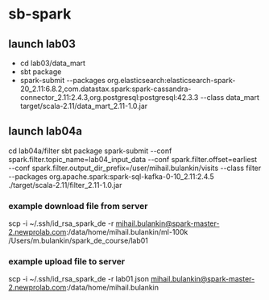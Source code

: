 # sb-spark
## launch lab03
+ cd lab03/data_mart
+ sbt package 
+ spark-submit --packages org.elasticsearch:elasticsearch-spark-20_2.11:6.8.2,com.datastax.spark:spark-cassandra-connector_2.11:2.4.3,org.postgresql:postgresql:42.3.3 --class data_mart target/scala-2.11/data_mart_2.11-1.0.jar

## launch lab04a
cd lab04a/filter
sbt package
spark-submit --conf spark.filter.topic_name=lab04_input_data --conf spark.filter.offset=earliest --conf spark.filter.output_dir_prefix=/user/mihail.bulankin/visits --class filter --packages org.apache.spark:spark-sql-kafka-0-10_2.11:2.4.5 ./target/scala-2.11/filter_2.11-1.0.jar

### example download file from server
scp -i ~/.ssh/id_rsa_spark_de -r mihail.bulankin@spark-master-2.newprolab.com:/data/home/mihail.bulankin/ml-100k /Users/m.bulankin/spark_de_course/lab01

### example upload file to server
scp -i ~/.ssh/id_rsa_spark_de -r lab01.json mihail.bulankin@spark-master-2.newprolab.com:/data/home/mihail.bulankin
